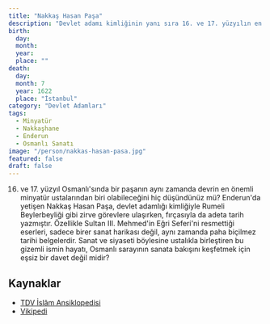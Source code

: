 ```yaml
---
title: "Nakkaş Hasan Paşa"
description: "Devlet adamı kimliğinin yanı sıra 16. ve 17. yüzyılın en önemli minyatür sanatçılarından (nakkaş) olan Osmanlı veziri."
birth:
  day: 
  month: 
  year: 
  place: ""
death:
  day: 
  month: 7
  year: 1622
  place: "İstanbul"
category: "Devlet Adamları"
tags:
  - Minyatür
  - Nakkaşhane
  - Enderun
  - Osmanlı Sanatı
image: "/person/nakkas-hasan-pasa.jpg"
featured: false
draft: false
---
```


16. ve 17. yüzyıl Osmanlı'sında bir paşanın aynı zamanda devrin en önemli minyatür ustalarından biri olabileceğini hiç düşündünüz mü? Enderun'da yetişen Nakkaş Hasan Paşa, devlet adamlığı kimliğiyle Rumeli Beylerbeyliği gibi zirve görevlere ulaşırken, fırçasıyla da adeta tarih yazmıştır. Özellikle Sultan III. Mehmed'in Eğri Seferi'ni resmettiği eserleri, sadece birer sanat harikası değil, aynı zamanda paha biçilmez tarihi belgelerdir. Sanat ve siyaseti böylesine ustalıkla birleştiren bu gizemli ismin hayatı, Osmanlı sarayının sanata bakışını keşfetmek için eşsiz bir davet değil midir?

## Kaynaklar

- [TDV İslâm Ansiklopedisi](https://islamansiklopedisi.org.tr/nakkas-hasan-pasa)
- [Vikipedi](https://tr.wikipedia.org/wiki/Nakka%C5%9F_Hasan_Pa%C5%9Fa)